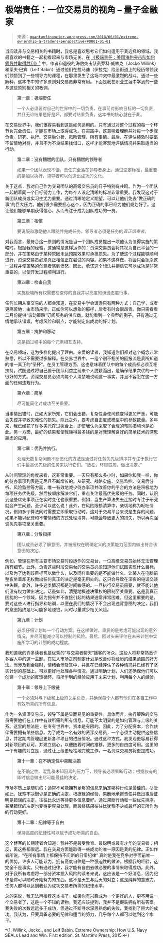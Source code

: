 <!--yml

分类：未分类

日期：2024-05-18 13:59:38

-->

# 极端责任：一位交易员的视角 – 量子金融家

> 来源：[`quantumfinancier.wordpress.com/2018/06/01/extreme-ownership-a-traders-perspective/#0001-01-01`](https://quantumfinancier.wordpress.com/2018/06/01/extreme-ownership-a-traders-perspective/#0001-01-01)

当阅读非与交易相关的书籍时，我总是喜欢思考它们如何适用于我选择的领域。我最喜欢的书籍之一起初看起来与市场无关。在 [《极端责任：美国海豹突击队如何领导并取得胜利》¹](https://www.amazon.com/Extreme-Ownership-U-S-Navy-SEALs-ebook/dp/B0739PYQSS/ref=dp_kinw_strp_1) 中，作者和退役的海豹突击队员乔科·威林克（Jocko Willink）和莱夫·巴宾（Leif Babin）通过他们在拉马迪（伊拉克）险恶街道上的经历带领我们领悟到了一些领导力的课程，在那里发生了这场冲突中最激烈的战斗。通过一些解释，这本书中的许多原则对交易员非常有用。下面是我在职业生涯中学到的一些与这些原则相关的教训。

> **第一章：极端责任**
> 
> 一个人必须要对自己的世界中的一切负责。在事前对影响目标的一切负责，并且无论结果是好是坏，都要对结果负责，这本书的核心就在于此。

在交易世界中，我们很容易看到这是如何适用的。只有通过对整个过程的每一个环节负完全责任，才能在市场上取得成功。在实践中，这意味着理解并对每一个步骤负责。研究、执行、交易后分析、风险管理，所有事情。最后，在评估绩效时要毫不留情地对待，并且不为不良结果找借口，这样才能客观地评估情况并采取适当的行动。

> **第二章：没有糟糕的团队，只有糟糕的领导者**
> 
> 如果一个团队表现不佳，责任完全落在领导者身上。通过设定标准，最重要的是加以执行，领导者可以创造出成功的文化。

关于这点，我对自己作为交易团队的高级交易员的日子特别有共鸣。作为一个团队一起朝着同一个目标努力工作，为每个人设定清晰的标准非常重要。我发现这对于新团队成员或实习生尤为重要。通过清晰地定义期望，可以让他们免去“做正确的事”的巨大压力。他们很少需要担心这个，因为正确的事已经为他们规划好了。这让他们能够早期获得信心，从而专注于成为团队成功的一员。

> **第三章：相信**
> 
> 要说服和激励他人跟随并完成任务，领导者必须是任务的*真正信奉者*。

对我而言，最符合这一原则的情况是当一个团队成员提出一项他认为值得实施的策略时。根据我的经验，这通常是这样运作的：资深交易员会将其视为自己平台的一部分，并在策略由于某种原因未达预期效果时承担损失。为了使这个过程能够顺利进行，资深交易员必须真正相信正在尝试的内容。如果不这样做，将会只会扼杀这一过程并使策略的创建者感到愤怒。因此，承诺这个想法并相信它可以成功是非常重要的，以使开发过程顺利进行。

> **第四章：检查自我**
> 
> 实施极端所有权需要检查你的自我并以高度的谦逊态度行事。

任何长期从事交易的人都会知道，在交易中学会谦逊只有两种方式；自己学，或者更痛苦地，由市场来学。正如你可以想象的那样，后者有时会很昂贵。你只需看看二月份提供“波动策略”订阅服务的供应商，就能看到一个典型的例子。只有通过无情地承认错误，考虑风险和弱点，才能制定出成功的好计划。

> **第五章：掩护和移动**
> 
> 这是指过程中的每个元素相互支持。

在交易领域，这为多样化提出了理由。亲爱的读者，我知道你们都对这个概念非常熟悉，所以不需要过多解释。在交易世界中，一组个别不相关的回报流是我所知道的唯一真正的“圣杯”。在员工管理方面，这也意味着团队中的每个成员都必须互相扶持。试图通过将自己置于团队利益之前来个人脱颖而出，是确保结果次优的一个很好的方式。资深交易员必须向每个人清楚地说明这一事实，并且不容忍在这一方面的任何违规行为。

> **第六章：简单**
> 
> 尽可能简化对成功至关重要。

当事情出错时，正如大家所知，它们会出错，复杂性会使问题变得更加严重，可能会失控并导致灾难性的损失。除此之外，要考虑自由度或模型中的参数数量。多年来，我已经花了许多美元在过拟合上，即使我认为采取了合理的预防措施也是如此。另一方面，最好的结果和使我赚得最多钱的是对我理解良好的简单技术的深思熟虑的应用。

> **第七章：优先并执行。**
> 
> 处理无数复杂问题不断恶化的方法是通过将任务优先级排序并专注于执行它们中最高优先级的任务来执行它们。“放松，环顾四周，做出决定。”

从时间管理的角度来看，这非常重要。一天只有那么多小时，如果你和我一样，你的待办事项列表是无尽且不断增长的。从研究、战略实施、交易监控、交易后分析、风险监控等方面，唯一有效地减少待办事项并改善你的平台的方法是积极地为每项任务优先级，然后按顺序解决它们，重点关注最高优先级的任务。同时，认识到这些优先事项正在实时变化也很重要。例如，当生产算法失去连接时专注于研究就会产生问题，至少可以这么说！此外，在风险限额清算中，亲切地称为呕吐情况，例如多个算法同时需要立即采取行动时，这对于交易平台来说是生存的问题。如果不能以纪律和不带情绪的方式处理清算，可能会导致更大的损失，所以再次强调优先事项至关重要。

> **第八章：分散指挥**
> 
> 团队成员必须了解意图，并被授权在明确定义的决策能力范围内做出符合该意图的决定。

例如，管理在所有主要市场交易时段运作的交易台，一位高级交易员始终无法管理所有细节。此外，负责这些时段交易台的交易员必须知道他们试图实现什么目标，以及为了达到该目标可以做什么，以及同样重要的是不能做什么。让某人在电脑前整夜坐着却无权做出任何真正的决定是毫无用处的。这只会导致在深夜的电话交谈中失眠。此外，许多这类情况都是时间敏感的。一旦执行交易员需要，就不能让他们没有权力做出决定。话虽如此，清楚地概述决策权的限制至关重要。这是我真正困扰的一个领域，因为拥有并不直接引起的结果通常非常困难。但这里重要的是，要对这些人进行指导和培训，以便在我们的情况下不会出现违背意图的决定，我们的意图始终是尽可能多地赚钱，同时尽量减少相关风险。

> **第九章：计划**
> 
> 必须仔细计划每一个行动方案。在这样做时，重要的是考虑可能出现的意外情况，并尽可能减少可以控制的风险。最后，回过头来评估在未来计划中实施所学习的计划的成功程度。

我知道我的许多读者也是优秀的“与交易者聊天”播客的听众。这些人将非常熟悉许多客人中的这一主题。在进入市场之前制定计划是改善你将经历的结果范围的好方法。当涉及到金钱时，情绪会涉及其中，并且在已经评估了各种情况并已经有了坚实计划的基础上，可以更好地处理各种情况。通过明确计划，人们还确保他们可以创建一个成功的反馈循环，将所学到的经验应用于未来计划，利用每个人的经验。

> **第十章：领导上下级链**
> 
> 一个必须对与下级和上级的关系负责，并确保每个人都有他们在各自工作中有效所需的所有信息。

作为一名资深交易员，领导下属是显而易见的重要性。具体而言，执行策略的交易员需要他们在工作中有效所需的所有信息。可能不太明显的是如何管理与上级的关系。这里的想法是，在专有世界中，资本是有限的。因此，为了分配资本，合作伙伴需要拥有某些信息。为了成为一名有效的资深交易员，一个必须主动提供这些信息，并定期向管理层更新各种项目的进展情况。通过这种方式，我发现更容易获得对新项目的认可，并建立信心，以便随着时间的推移，更多的自由度可用。这里的一个有趣的对立是，通过让上级更轻松地完成工作，一名资深交易员将更加成功。

> **第十一章：在不确定性中果断决策**
> 
> 在不确定性、混乱和未知因素的压力下，领导者必须果断行动；根据仅有的即时信息做出尽可能最佳的决定。

市场本质上是随机的；通常不可能拥有足够的信息来确定哪种行动是最佳的。尽管如此，犹豫不决很少是正确的决定。根据我的经验，果断地承担责任并做出事后证明是错误的决定，往往比永远等待更多信息要好。通过果断行动和一些优先排序，甚至错误的决定也变得更容易处理，而最终结果往往比犹豫不决或最坏的无所作为的行动更好。

> **第十二章：纪律等于自由**
> 
> 保持高度的纪律性可以赋予成功所需的自由。

这个博客的长期读者会知道，我并不是最受教育、最聪明或最有才华的交易者；相反，离这些都很远。我在交易方面能取得一些成功的唯一原因是我的纪律。正如作者所说，“在所有事情上都保持不间断的日常纪律” 真的是我在竞争对手面前唯一的优势。许多人可能认为，拥有高度自律是一种强迫性的做法。根据我的经验，这完全不是事实。只有通过纪律，我才能有自由去做必要的事情来取得成功。此外，对于我所有考虑将一部分资本投入风险的读者来说，这应该是一个好消息，因为纪律是你可以随时开始努力的东西。这不是天生与后天的对立；这是纯粹的意志力。任何人都可以达到我认为成功交易者所需的纪律水平。

总的来说，我无法再推荐这本书了。如果你有兴趣成为一个更好的人，更不用说一个交易者了，这是一个不错的读物。我还应该提到，我并不是假装拥有所有答案。我失败的次数远远多于成功，但通过不断寻求深思熟虑的失败，我找到了巨大的成功。我认为，只要具备必要的纪律和适当的努力，几乎每个人都可以达到这个水平。

^(1\. Willink, Jocko., and Leif Babin. Extreme Ownership: How U.S. Navy SEALs Lead and Win. First edition. St. Martin’s Press, 2015.↩)
